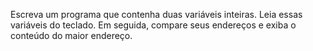 Escreva um programa que contenha duas variáveis inteiras. Leia essas variáveis do teclado. 
Em seguida, compare seus endereços e exiba o conteúdo do maior endereço.